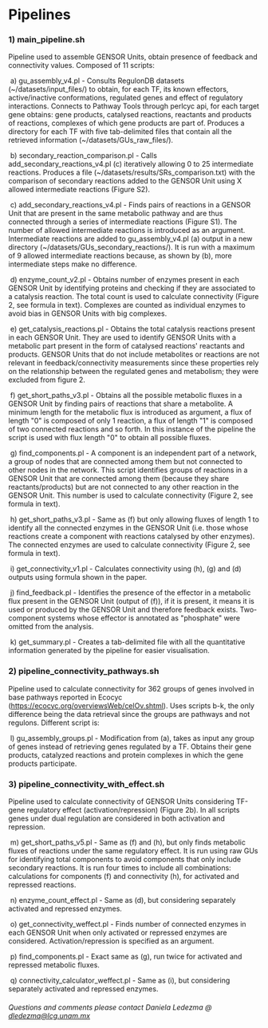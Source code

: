 # Pipelines 


### 1) main_pipeline.sh
Pipeline used to assemble GENSOR Units, obtain presence of feedback and connectivity values. Composed of 11 scripts:

&nbsp;a) gu_assembly_v4.pl - Consults RegulonDB datasets (~/datasets/input_files/) to obtain, for each TF, its known effectors, active/inactive conformations, regulated genes and effect of regulatory interactions. Connects to Pathway Tools through perlcyc api, for each target gene obtains: gene products, catalysed reactions, reactants and products of reactions, complexes of which gene products are part of. Produces a directory for each TF with five tab-delimited files that contain all the retrieved information (~/datasets/GUs_raw_files/).

&nbsp;b) secondary_reaction_comparison.pl - Calls add_secondary_reactions_v4.pl (c) iteratively allowing 0 to 25 intermediate reactions. Produces a file (~/datasets/results/SRs_comparison.txt) with the comparison of secondary reactions added to the GENSOR Unit using X allowed intermediate reactions (Figure S2). 

&nbsp;c) add_secondary_reactions_v4.pl - Finds pairs of reactions in a GENSOR Unit that are present in the same metabolic pathway and are thus connected through a series of intermediate reactions (Figure S1). The number of allowed intermediate reactions is introduced as an argument. Intermediate reactions are added to gu_assembly_v4.pl (a) output in a new directory (~/datasets/GUs_secondary_reactions/). It is run with a maximum of 9 allowed intermediate reactions because, as shown by (b), more intermediate steps make no difference.

&nbsp;d) enzyme_count_v2.pl - Obtains number of enzymes present in each GENSOR Unit by identifying proteins and checking if they are associated to a catalysis reaction. The total count is used to calculate connectivity (Figure 2, see formula in text). Complexes are counted as individual enzymes to avoid bias in GENSOR Units with big complexes. 

&nbsp;e) get_catalysis_reactions.pl - Obtains the total catalysis reactions present in each GENSOR Unit. They are used to identify GENSOR Units with a metabolic part present in the form of catalysed reactions' reactants and products. GENSOR Units that do not include metabolites or reactions are not relevant in feedback/connectivity measurements since these properties rely on the relationship between the regulated genes and metabolism; they were excluded from figure 2. 

&nbsp;f) get_short_paths_v3.pl - Obtains all the possible metabolic fluxes in a GENSOR Unit by finding pairs of reactions that share a metabolite. A minimum length for the metabolic flux is introduced as argument, a flux of length "0" is composed of only 1 reaction, a flux of length "1" is composed of two connected reactions and so forth. In this instance of the pipeline the script is used with flux length "0" to obtain all possible fluxes.

&nbsp;g) find_components.pl - A component is an independent part of a network, a group of nodes that are connected among them but not connected to other nodes in the network. This script identifies groups of reactions in a GENSOR Unit that are connected among them (because they share reactants/products) but are not connected to any other reaction in the GENSOR Unit. This number is used to calculate connectivity (Figure 2, see formula in text).

&nbsp;h) get_short_paths_v3.pl - Same as (f) but only allowing fluxes of length 1 to identify all the connected enzymes in the GENSOR Unit (i.e. those whose reactions create a component with reactions catalysed by other enzymes). The connected enzymes are used to calculate connectivity (Figure 2, see formula in text).

&nbsp;i) get_connectivity_v1.pl - Calculates connectivity using (h), (g) and (d) outputs using formula shown in the paper.

&nbsp;j) find_feedback.pl - Identifies the presence of the effector in a metabolic flux present in the GENSOR Unit (output of (f)), if it is present, it means it is used or produced by the GENSOR Unit and therefore feedback exists. Two-component systems whose effector is annotated as "phosphate" were omitted from the analysis.

&nbsp;k) get_summary.pl - Creates a tab-delimited file with all the quantitative information generated by the pipeline for easier visualisation.

### 2) pipeline_connectivity_pathways.sh
Pipeline used to calculate connectivity for 362 groups of genes involved in base pathways reported in Ecocyc (https://ecocyc.org/overviewsWeb/celOv.shtml). Uses scripts b-k, the only difference being the data retrieval since the groups are pathways and not regulons. Different script is:

&nbsp;l) gu_assembly_groups.pl - Modification from (a), takes as input any group of genes instead of retrieving genes regulated by a TF. Obtains their gene products, catalyzed reactions and protein complexes in which the gene products participate.


### 3) pipeline_connectivity_with_effect.sh
Pipeline used to calculate connectivity of GENSOR Units considering TF-gene regulatory effect (activation/repression) (Figure 2b). In all scripts genes under dual regulation are considered in both activation and repression.

&nbsp;m) get_short_paths_v5.pl - Same as (f) and (h), but only finds metabolic fluxes of reactions under the same regulatory effect. It is run using raw GUs for identifying total components to avoid components that only include secondary reactions. It is run four times to include all combinations: calculations for components (f) and connectivity (h), for activated and repressed reactions.

&nbsp;n) enzyme_count_effect.pl - Same as (d), but considering separately activated and repressed enzymes. 

&nbsp;o) get_connectivity_weffect.pl - Finds number of connected enzymes in each GENSOR Unit when only activated or repressed enzymes are considered. Activation/repression is specified as an argument.

&nbsp;p) find_components.pl - Exact same as (g), run twice for activated and repressed metabolic fluxes.

&nbsp;q) connectivity_calculator_weffect.pl - Same as (i), but considering separately activated and repressed enzymes.

	
###### Questions and comments please contact Daniela Ledezma @ dledezma@lcg.unam.mx 
